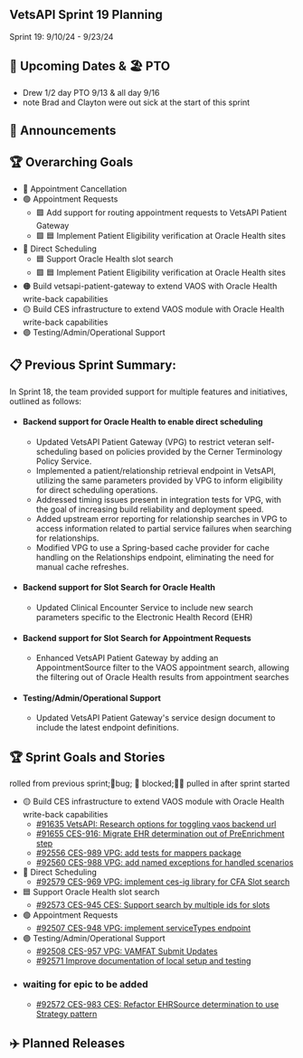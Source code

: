 ## VetsAPI Sprint 19 Planning
Sprint 19: 9/10/24 -  9/23/24

## 📅 Upcoming Dates  & 🏖️ PTO
* Drew 1/2 day PTO 9/13 & all day 9/16
* note Brad and Clayton were out sick at the start of this sprint

## 📣 Announcements

## 🏆 Overarching Goals
* 🔴 Appointment Cancellation
* 🟢 Appointment Requests
  * 🟩 Add support for routing appointment requests to VetsAPI Patient Gateway
  * 🟩 🟦 Implement Patient Eligibility verification at Oracle Health sites 
* 🔵 Direct Scheduling
  * 🟦 Support Oracle Health slot search
  *  🟩 🟦 Implement Patient Eligibility verification at Oracle Health sites
* 🟠 Build vetsapi-patient-gateway to extend VAOS with Oracle Health write-back capabilities
* 🟡 Build CES infrastructure to extend VAOS module with Oracle Health write-back capabilities
* 🟣 Testing/Admin/Operational Support
 
## 📋 Previous Sprint Summary:
In Sprint 18, the team provided support for multiple features and initiatives, outlined as follows:  
* #### Backend support for Oracle Health to enable direct scheduling
  *  Updated VetsAPI Patient Gateway (VPG) to restrict veteran self-scheduling based on policies provided by the Cerner Terminology Policy Service.
  *  Implemented a patient/relationship retrieval endpoint in VetsAPI, utilizing the same parameters provided by VPG to inform eligibility for direct scheduling operations.
  *  Addressed timing issues present in integration tests for VPG, with the goal of increasing build reliability and deployment speed.
  *  Added upstream error reporting for relationship searches in VPG to access information related to partial service failures when searching for relationships.
  *  Modified VPG to use a Spring-based cache provider for cache handling on the Relationships endpoint, eliminating the need for manual cache refreshes.

* #### Backend support for Slot Search for Oracle Health 
   * Updated Clinical Encounter Service to include new search parameters specific to the Electronic Health Record (EHR)
* #### Backend support for Slot Search for Appointment Requests
   * Enhanced VetsAPI Patient Gateway by adding an AppointmentSource filter to the VAOS appointment search, allowing the filtering out of Oracle Health results from appointment searches
* #### Testing/Admin/Operational Support
  * Updated VetsAPI Patient Gateway's service design document to include the latest endpoint definitions.
 
## 🏆 Sprint Goals and Stories
 rolled from previous sprint;🐞bug; 🚫 blocked;🧗‍♀️ pulled in after sprint started 
* 🟡 Build CES infrastructure to extend VAOS module with Oracle Health write-back capabilities
   * [#91635 VetsAPI: Research options for toggling vaos backend url](https://docs.google.com/spreadsheets/d/1N7jyeqE2yQYMHradtHkfMh2TfcgbUJezSI52D0Ig71U/edit?usp=sharing)
   * [#91655 CES-916: Migrate EHR determination out of PreEnrichment step](https://app.zenhub.com/workspaces/appointments-oracle-health-integration-65a6e99ea522640e4d09393b/issues/gh/department-of-veterans-affairs/va.gov-team/91655)
   * [#92556 CES-989 VPG: add tests for mappers package](https://app.zenhub.com/workspaces/appointments-oracle-health-integration-65a6e99ea522640e4d09393b/issues/gh/department-of-veterans-affairs/va.gov-team/92556)
   * [#92560 CES-988 VPG: add named exceptions for handled scenarios](https://app.zenhub.com/workspaces/appointments-oracle-health-integration-65a6e99ea522640e4d09393b/issues/gh/department-of-veterans-affairs/va.gov-team/92560)
* 🔵 Direct Scheduling
   * [#92579 CES-969 VPG: implement ces-ig library for CFA Slot search](https://app.zenhub.com/workspaces/appointments-oracle-health-integration-65a6e99ea522640e4d09393b/issues/gh/department-of-veterans-affairs/va.gov-team/92579)
* 🟦 Support Oracle Health slot search
    * [#92573 CES-945 CES: Support search by multiple ids for slots](https://app.zenhub.com/workspaces/appointments-oracle-health-integration-65a6e99ea522640e4d09393b/issues/gh/department-of-veterans-affairs/va.gov-team/92573)
* 🟢 Appointment Requests
   * [#92507 CES-948 VPG: implement serviceTypes endpoint](https://app.zenhub.com/workspaces/appointments-oracle-health-integration-65a6e99ea522640e4d09393b/issues/gh/department-of-veterans-affairs/va.gov-team/92507)
* 🟣 Testing/Admin/Operational Support
   * [#92508 CES-957 VPG: VAMFAT Submit Updates](https://app.zenhub.com/workspaces/appointments-oracle-health-integration-65a6e99ea522640e4d09393b/issues/gh/department-of-veterans-affairs/va.gov-team/92508)
   * [#92571 Improve documentation of local setup and testing](https://app.zenhub.com/workspaces/appointments-oracle-health-integration-65a6e99ea522640e4d09393b/issues/gh/department-of-veterans-affairs/va.gov-team/92571)
* ### waiting for epic to be added
   * [#92572 CES-983 CES: Refactor EHRSource determination to use Strategy pattern](https://app.zenhub.com/workspaces/appointments-oracle-health-integration-65a6e99ea522640e4d09393b/issues/gh/department-of-veterans-affairs/va.gov-team/92572)

 
 
   
## ✈️ Planned Releases
